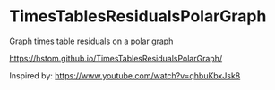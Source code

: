 # TimesTablesResidualsPolarGraph
Graph times table residuals on a polar graph


https://hstom.github.io/TimesTablesResidualsPolarGraph/


Inspired by:
https://www.youtube.com/watch?v=qhbuKbxJsk8
